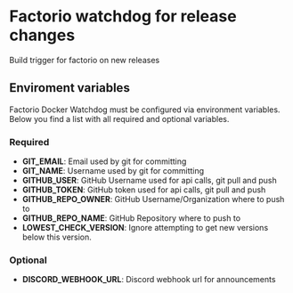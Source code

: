 # Factorio watchdog for release changes

Build trigger for factorio on new releases

## Enviroment variables

Factorio Docker Watchdog must be configured via environment variables.
Below you find a list with all required and optional variables.

### Required

- **GIT_EMAIL**: Email used by git for committing
- **GIT_NAME**: Username used by git for committing
- **GITHUB_USER**: GitHub Username used for api calls, git pull and push
- **GITHUB_TOKEN**: GitHub token used for api calls, git pull and push
- **GITHUB_REPO_OWNER**: GitHub Username/Organization where to push to
- **GITHUB_REPO_NAME**: GitHub Repository where to push to
- **LOWEST_CHECK_VERSION**: Ignore attempting to get new versions below this version. 

### Optional

- **DISCORD_WEBHOOK_URL**: Discord webhook url for announcements
